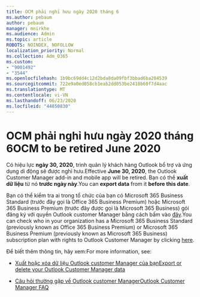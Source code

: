 ```yaml
---
title: OCM phải nghỉ hưu ngày 2020 tháng 6
ms.author: pebaum
author: pebaum
manager: mnirkhe
ms.audience: Admin
ms.topic: article
ROBOTS: NOINDEX, NOFOLLOW
localization_priority: Normal
ms.collection: Adm_O365
ms.custom:
- "9001492"
- "3544"
ms.openlocfilehash: 1b9bc69dd4c12d2bda8da09fbf3bbad6ba204539
ms.sourcegitcommit: 722e9a0ed058cb1eab2dd053be2418b60f7d4aac
ms.translationtype: MT
ms.contentlocale: vi-VN
ms.lasthandoff: 06/23/2020
ms.locfileid: "44850830"
---
```

# <a name="ocm-to-be-retired-june-2020"></a><span data-ttu-id="43db2-102">OCM phải nghỉ hưu ngày 2020 tháng 6</span><span class="sxs-lookup"><span data-stu-id="43db2-102">OCM to be retired June 2020</span></span>


<span data-ttu-id="43db2-103">Có hiệu lực **ngày 30, 2020**, trình quản lý khách hàng Outlook bổ trợ và ứng dụng di động sẽ được nghỉ hưu.</span><span class="sxs-lookup"><span data-stu-id="43db2-103">Effective **June 30, 2020**, the Outlook Customer Manager add-in and mobile app will be retired.</span></span> <span data-ttu-id="43db2-104">Bạn có thể **xuất dữ liệu** từ nó **trước ngày này**.</span><span class="sxs-lookup"><span data-stu-id="43db2-104">You can  **export data**  from it  **before this date**.</span></span>  

<span data-ttu-id="43db2-105">Bạn có thể kiểm tra ai trong tổ chức của bạn có Microsoft 365 Business Standard (trước đây gọi là Office 365 Business Premium) hoặc Microsoft 365 Business Premium (trước đây được gọi là Microsoft 365 Business) gói đăng ký với quyền Outlook customer Manager bằng cách bấm vào [đây](https://admin.microsoft.com/AdminPortal/Home?ref=/users).</span><span class="sxs-lookup"><span data-stu-id="43db2-105">You can check who in your organization has a Microsoft 365 Business Standard (previously known as Office 365 Business Premium) or Microsoft 365 Business Premium (previously known as Microsoft 365 Business) subscription plan with rights to Outlook Customer Manager by clicking [here](https://admin.microsoft.com/AdminPortal/Home?ref=/users).</span></span>

<span data-ttu-id="43db2-106">Để biết thêm thông tin, hãy xem:</span><span class="sxs-lookup"><span data-stu-id="43db2-106">For more information, see:</span></span>

- [<span data-ttu-id="43db2-107">Xuất hoặc xóa dữ liệu Outlook customer Manager của bạn</span><span class="sxs-lookup"><span data-stu-id="43db2-107">Export or delete your Outlook Customer Manager data</span></span>](https://support.office.com/article/1a421cb4-e8de-4b44-bfb8-710b92820439)

- [<span data-ttu-id="43db2-108">Câu hỏi thường gặp về Outlook customer Manager</span><span class="sxs-lookup"><span data-stu-id="43db2-108">Outlook Customer Manager FAQ</span></span>](https://support.office.com/article/88e127ca-43a1-4c9d-8d52-6ad3a80f9c32)
